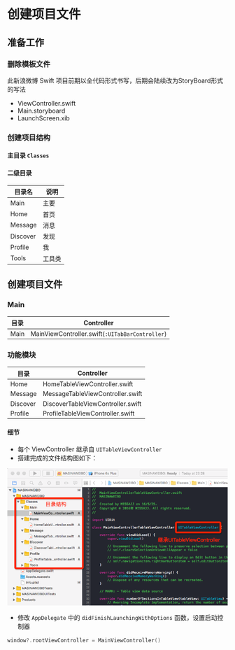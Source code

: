 # 创建项目文件

## 准备工作

### 删除模板文件
此新浪微博 Swift 项目前期以全代码形式书写，后期会陆续改为StoryBoard形式的写法

* ViewController.swift
* Main.storyboard
* LaunchScreen.xib



### 创建项目结构

#### 主目录 `Classes`

#### 二级目录
 

 目录名 | 说明 
 ----- | -----
 Main | 主要 
 Home | 首页 
 Message | 消息 
 Discover | 发现 
 Profile | 我 
 Tools | 工具类 

## 创建项目文件

### Main

| 目录 | Controller |
| ------ | ------ |
| Main | MainViewController.swift(`:UITabBarController`) |

### 功能模块

| 目录 | Controller |
| ------ | ------ |
| Home | HomeTableViewController.swift |
| Message | MessageTableViewController.swift |
| Discover | DiscoverTableViewController.swift |
| Profile | ProfileTableViewController.swift |

#### 细节

* 每个 ViewController 继承自 `UITableViewController`
* 搭建完成的文件结构图如下：

![image](images/CreateProject/目录结构.png)

 

* 修改 `AppDelegate` 中的 `didFinishLaunchingWithOptions` 函数，设置启动控制器

```swift
window?.rootViewController = MainViewController()
```
